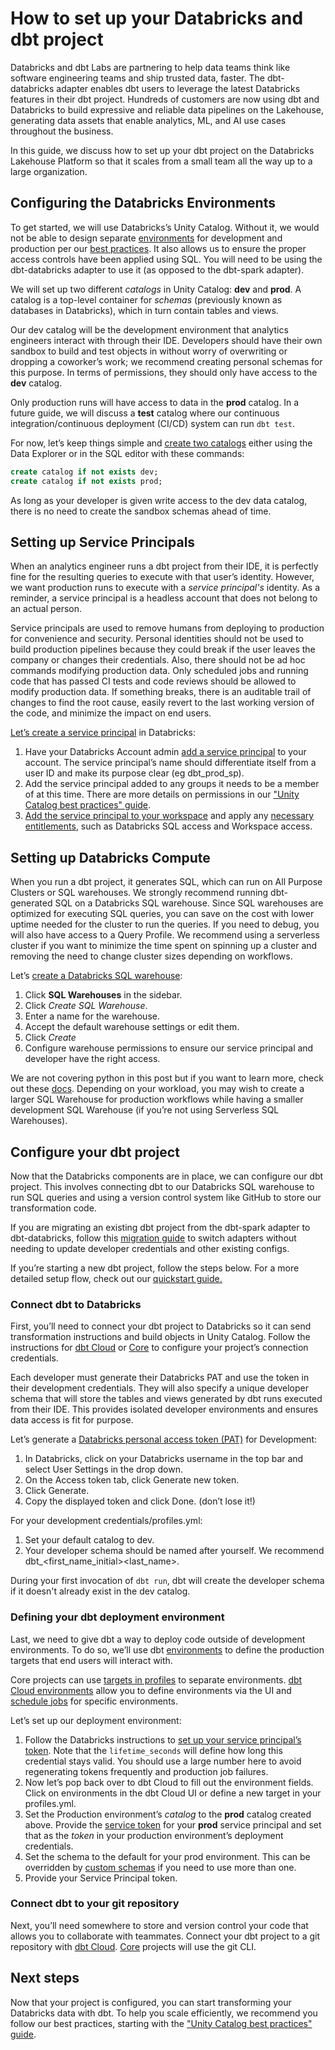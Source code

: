 # How to set up your Databricks and dbt project


Databricks and dbt Labs are partnering to help data teams think like software engineering teams and ship trusted data, faster. The dbt-databricks adapter enables dbt users to leverage the latest Databricks features in their dbt project. Hundreds of customers are now using dbt and Databricks to build expressive and reliable data pipelines on the Lakehouse, generating data assets that enable analytics, ML, and AI use cases throughout the business.

In this guide, we discuss how to set up your dbt project on the Databricks Lakehouse Platform so that it scales from a small team all the way up to a large organization.

## Configuring the Databricks Environments

To get started, we will use Databricks’s Unity Catalog. Without it, we would not be able to design separate [environments](https://docs.getdbt.com/docs/collaborate/environments) for development and production per our [best practices](https://docs.getdbt.com/guides/best-practices/how-we-structure/1-guide-overview). It also allows us to ensure the proper access controls have been applied using SQL. You will need to be using the dbt-databricks adapter to use it (as opposed to the dbt-spark adapter).

We will set up two different *catalogs* in Unity Catalog: **dev** and **prod**. A catalog is a top-level container for *schemas* (previously known as databases in Databricks), which in turn contain tables and views.

Our dev catalog will be the development environment that analytics engineers interact with through their IDE. Developers should have their own sandbox to build and test objects in without worry of overwriting or dropping a coworker’s work; we recommend creating personal schemas for this purpose. In terms of permissions, they should only have access to the **dev** catalog.

Only production runs will have access to data in the **prod** catalog. In a future guide, we will discuss a **test** catalog where our continuous integration/continuous deployment (CI/CD) system can run `dbt test`.

For now, let’s keep things simple and [create two catalogs](https://docs.databricks.com/sql/language-manual/sql-ref-syntax-ddl-create-catalog.html)  either using the Data Explorer or in the SQL editor with these commands:

```sql
create catalog if not exists dev;
create catalog if not exists prod;
```

As long as your developer is given write access to the dev data catalog, there is no need to create the sandbox schemas ahead of time.

## Setting up Service Principals

When an analytics engineer runs a dbt project from their IDE, it is perfectly fine for the resulting queries to execute with that user’s identity. However, we want production runs to execute with a *service principal's* identity. As a reminder, a service principal is a headless account that does not belong to an actual person.

Service principals are used to remove humans from deploying to production for convenience and security. Personal identities should not be used to build production pipelines because they could break if the user leaves the company or changes their credentials. Also, there should not be ad hoc commands modifying production data. Only scheduled jobs and running code that has passed CI tests and code reviews should be allowed to modify production data. If something breaks, there is an auditable trail of changes to find the root cause, easily revert to the last working version of the code, and minimize the impact on end users.

[Let’s create a service principal](https://docs.databricks.com/administration-guide/users-groups/service-principals.html#add-a-service-principal-to-your-databricks-account) in Databricks:

1. Have your Databricks Account admin [add a service principal](https://docs.databricks.com/administration-guide/users-groups/service-principals.html#add-a-service-principal-to-your-databricks-account) to your account. The service principal’s name should differentiate itself from a user ID and make its purpose clear (eg dbt_prod_sp).
2. Add the service principal added to any groups it needs to be a member of at this time. There are more details on permissions in our ["Unity Catalog best practices" guide](dbt-unity-catalog-best-practices).
3. [Add the service principal to your workspace](https://docs.databricks.com/administration-guide/users-groups/service-principals.html#add-a-service-principal-to-a-workspace) and apply any [necessary entitlements](https://docs.databricks.com/administration-guide/users-groups/service-principals.html#add-a-service-principal-to-a-workspace-using-the-admin-console), such as Databricks SQL access and Workspace access.

## Setting up Databricks Compute

When you run a dbt project, it generates SQL, which can run on All Purpose Clusters or SQL warehouses. We strongly recommend running dbt-generated SQL on a Databricks SQL warehouse. Since SQL warehouses are optimized for executing SQL queries, you can save on the cost with lower uptime needed for the cluster to run the queries. If you need to debug, you will also have access to a Query Profile. We recommend using a serverless cluster if you want to minimize the time spent on spinning up a cluster and removing the need to change cluster sizes depending on workflows.

Let’s [create a Databricks SQL warehouse](https://docs.databricks.com/sql/admin/sql-endpoints.html#create-a-sql-warehouse):

1. Click **SQL Warehouses** in the sidebar.
2. Click *Create SQL Warehouse*.
3. Enter a name for the warehouse.
4. Accept the default warehouse settings or edit them.
5. Click *Create*
6. Configure warehouse permissions to ensure our service principal and developer have the right access.

We are not covering python in this post but if you want to learn more, check out these [docs](https://docs.getdbt.com/docs/build/python-models#specific-data-platforms). Depending on your workload, you may wish to create a larger SQL Warehouse for production workflows while having a smaller development SQL Warehouse (if you’re not using Serverless SQL Warehouses).

## Configure your dbt project

Now that the Databricks components are in place, we can configure our dbt project. This involves connecting dbt to our Databricks SQL warehouse to run SQL queries and using a version control system like GitHub to store our transformation code.

If you are migrating an existing dbt project from the dbt-spark adapter to dbt-databricks, follow this [migration guide](https://docs.getdbt.com/guides/migration/tools/migrating-from-spark-to-databricks#migration) to switch adapters without needing to update developer credentials and other existing configs.

If you’re starting a new dbt project, follow the steps below. For a more detailed setup flow, check out our [quickstart guide.](/docs/quickstarts/dbt-cloud/databricks)

### Connect dbt to Databricks

First, you’ll need to connect your dbt project to Databricks so it can send transformation instructions and build objects in Unity Catalog. Follow the instructions for [dbt Cloud](/docs/quickstarts/dbt-cloud/databricks#connect-dbt-cloud-to-databricks) or [Core](https://docs.getdbt.com/reference/warehouse-setups/databricks-setup) to configure your project’s connection credentials.

Each developer must generate their Databricks PAT and use the token in their development credentials. They will also specify a unique developer schema that will store the tables and views generated by dbt runs executed from their IDE. This provides isolated developer environments and ensures data access is fit for purpose.

Let’s generate a [Databricks personal access token (PAT)](https://docs.databricks.com/sql/user/security/personal-access-tokens.html) for Development:

1. In Databricks, click on your Databricks username in the top bar and select User Settings in the drop down.
2. On the Access token tab, click Generate new token.
3. Click Generate.
4. Copy the displayed token and click Done. (don’t lose it!)


For your development credentials/profiles.yml:

1. Set your default catalog to dev.
2. Your developer schema should be named after yourself. We recommend dbt_<first_name_initial><last_name>.

During your first invocation of `dbt run`, dbt will create the developer schema if it doesn't already exist in the dev catalog.

### Defining your dbt deployment environment

Last, we need to give dbt a way to deploy code outside of development environments. To do so, we’ll use dbt [environments](https://docs.getdbt.com/docs/collaborate/environments) to define the production targets that end users will interact with.

Core projects can use [targets in profiles](https://docs.getdbt.com/docs/core/connection-profiles#understanding-targets-in-profiles) to separate environments. [dbt Cloud environments](https://docs.getdbt.com/docs/cloud/develop-in-the-cloud#set-up-and-access-the-cloud-ide) allow you to define environments via the UI and [schedule jobs](/docs/quickstarts/dbt-cloud/databricks#create-and-run-a-job) for specific environments.

Let’s set up our deployment environment:

1. Follow the Databricks instructions to [set up your service principal’s token](https://docs.databricks.com/dev-tools/service-principals.html#use-curl-or-postman). Note that the `lifetime_seconds` will define how long this credential stays valid. You should use a large number here to avoid regenerating tokens frequently and production job failures.
2. Now let’s pop back over to dbt Cloud to fill out the environment fields. Click on environments in the dbt Cloud UI or define a new target in your profiles.yml.
3. Set the Production environment’s *catalog* to the **prod** catalog created above. Provide the [service token](https://docs.databricks.com/administration-guide/users-groups/service-principals.html#manage-access-tokens-for-a-service-principal) for your **prod** service principal and set that as the *token* in your production environment’s deployment credentials.
4. Set the schema to the default for your prod environment. This can be overridden by [custom schemas](https://docs.getdbt.com/docs/build/custom-schemas#what-is-a-custom-schema) if you need to use more than one.
5. Provide your Service Principal token.

### Connect dbt to your git repository

Next, you’ll need somewhere to store and version control your code that allows you to collaborate with teammates. Connect your dbt project to a git repository with [dbt Cloud](/docs/quickstarts/dbt-cloud/databricks#set-up-a-dbt-cloud-managed-repository). [Core](/docs/quickstarts/dbt-core/quickstart#create-a-repository) projects will use the git CLI.

## Next steps

Now that your project is configured, you can start transforming your Databricks data with dbt. To help you scale efficiently, we recommend you follow our best practices, starting with the ["Unity Catalog best practices" guide](dbt-unity-catalog-best-practices).
